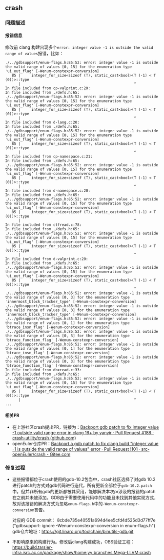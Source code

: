 ## crash

### 问题描述

#### 报错信息

修改前 clang 构建出现多个`error: integer value -1 is outside the valid range of values`报错，比如：

```
./../gdbsupport/enum-flags.h:85:52: error: integer value -1 is outside the valid range of values [0, 15] for the enumeration type 'ui_out_flag' [-Wenum-constexpr-conversion]
   85 |     integer_for_size<sizeof (T), static_cast<bool>(T (-1) < T (0))>::type
      |                                                    ^
In file included from cp-valprint.c:20:
In file included from ./defs.h:65:
./../gdbsupport/enum-flags.h:85:52: error: integer value -1 is outside the valid range of values [0, 15] for the enumeration type 'ui_out_flag' [-Wenum-constexpr-conversion]
   85 |     integer_for_size<sizeof (T), static_cast<bool>(T (-1) < T (0))>::type
      |                                                    ^
In file included from d-lang.c:20:
In file included from ./defs.h:65:
./../gdbsupport/enum-flags.h:85:52: error: integer value -1 is outside the valid range of values [0, 15] for the enumeration type 'ui_out_flag' [-Wenum-constexpr-conversion]
   85 |     integer_for_size<sizeof (T), static_cast<bool>(T (-1) < T (0))>::type
      |                                                    ^
In file included from cp-namespace.c:21:
In file included from ./defs.h:65:
./../gdbsupport/enum-flags.h:85:52: error: integer value -1 is outside the valid range of values [0, 15] for the enumeration type 'ui_out_flag' [-Wenum-constexpr-conversion]
   85 |     integer_for_size<sizeof (T), static_cast<bool>(T (-1) < T (0))>::type
      |                                                    ^
In file included from d-namespace.c:20:
In file included from ./defs.h:65:
./../gdbsupport/enum-flags.h:85:52: error: integer value -1 is outside the valid range of values [0, 15] for the enumeration type 'ui_out_flag' [-Wenum-constexpr-conversion]
   85 |     integer_for_size<sizeof (T), static_cast<bool>(T (-1) < T (0))>::type
      |                                                    ^
In file included from ctfread.c:78:
In file included from ./defs.h:65:
./../gdbsupport/enum-flags.h:85:52: error: integer value -1 is outside the valid range of values [0, 15] for the enumeration type 'ui_out_flag' [-Wenum-constexpr-conversion]
   85 |     integer_for_size<sizeof (T), static_cast<bool>(T (-1) < T (0))>::type
      |                                                    ^
In file included from d-valprint.c:20:
In file included from ./defs.h:65:
./../gdbsupport/enum-flags.h:85:52: error: integer value -1 is outside the valid range of values [0, 15] for the enumeration type 'ui_out_flag' [-Wenum-constexpr-conversion]
   85 |     integer_for_size<sizeof (T), static_cast<bool>(T (-1) < T (0))>::type
      |                                                    ^
./../gdbsupport/enum-flags.h:85:52: error: integer value -1 is outside the valid range of values [0, 3] for the enumeration type 'innermost_block_tracker_type' [-Wenum-constexpr-conversion]
./../gdbsupport/enum-flags.h:85:52: error: integer value -1 is outside the valid range of values [0, 3] for the enumeration type 'innermost_block_tracker_type' [-Wenum-constexpr-conversion]
./../gdbsupport/enum-flags.h:85:52: error: integer value -1 is outside the valid range of values [0, 1] for the enumeration type 'btrace_insn_flag' [-Wenum-constexpr-conversion]
./../gdbsupport/enum-flags.h:85:52: error: integer value -1 is outside the valid range of values [0, 3] for the enumeration type 'btrace_function_flag' [-Wenum-constexpr-conversion]
./../gdbsupport/enum-flags.h:85:52: error: integer value -1 is outside the valid range of values [0, 1] for the enumeration type 'btrace_insn_flag' [-Wenum-constexpr-conversion]
./../gdbsupport/enum-flags.h:85:52: error: integer value -1 is outside the valid range of values [0, 3] for the enumeration type 'btrace_function_flag' [-Wenum-constexpr-conversion]
In file included from dbxread.c:33:
In file included from ./defs.h:65:
./../gdbsupport/enum-flags.h:85:52: error: integer value -1 is outside the valid range of values [0, 15] for the enumeration type 'ui_out_flag' [-Wenum-constexpr-conversion]
   85 |     integer_for_size<sizeof (T), static_cast<bool>(T (-1) < T (0))>::type
      |                                                    ^
...
```

#### 相关PR

- 在上游社区crash提出PR，链接为：[Backport gdb patch to fix integer value -1 outside valid range error in clang 16+ by yanyir · Pull Request #188 · crash-utility/crash (github.com)](https://github.com/crash-utility/crash/pull/188)
- openEuler仓库PR：[Backport a gdb patch to fix clang build "integer value -1 is outside the valid range of values" error · Pull Request !101 · src-openEuler/crash - Gitee.com](https://gitee.com/src-openeuler/crash/pulls/101)

### 修复过程

- 这些报错都位于crash使用的gdb-10.2包当中，crash社区选择了对gdb 10.2进行patch的方式对gdb代码进行迭代，所有更新全部位于`gdb-10.2.patch`中。但并非所有gdb的更新都被其采用，能够解决本次pr涉及的报错的patch在之前并未被添加。GDB由于需要使用代码中的功能且未找到其他实现方式，故对该报错的解决方式为忽略`enum-flags.h`中的`-Wenum-constexpr-conversion`警告。

  对应的 GDB commit：
  8cbde735e40551a694d4ee5cfd4d525d3d77ff7e ("gdbsupport: ignore -Wenum-constexpr-conversion in enum-flags.h")
  gdb仓库地址：https://git.linaro.org/toolchain/binutils-gdb.git

- 不影响原来的构建行为。修改后clang构建成功，OBS验证工程：
  https://build.tarsier-infra.isrc.ac.cn/package/show/home:yy:branches:Mega-LLVM:crash
